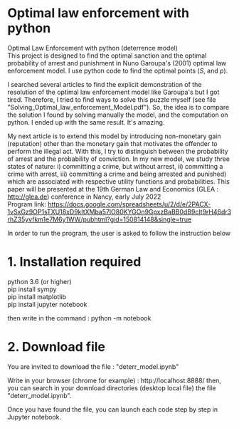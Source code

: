 # Optimal law enforcement with python
Optimal Law Enforcement with python (deterrence model)\
This project is designed to find the optimal sanction and the optimal probability of arrest and punishment in Nuno Garoupa's (2001) optimal law enforcement model. I use python code to find the optimal points ($S$, and $p$).

I searched several articles to find the explicit demonstration of the resolution of the optimal law enforcement model like Garoupa's but I got tired. Therefore, I tried to find ways to solve this puzzle myself (see file "Solving_Optimal_law_enforcement_Model.pdf").  So, the idea is to compare the solution I found by solving manually the model, and the computation on python. I ended up with the same result. It's amazing.

My next article is to extend this model by introducing non-monetary gain (reputation) other than the monetary gain that motivates the offender to perform the illegal act. With this, I try to distinguish between the probability of arrest and the probability of conviction. In my new model, we study three states of nature: i) committing a crime, but without arrest, ii) committing a crime with arrest, iii) committing a crime and being arrested and punished) which are associated with respective utility functions and probabilities. This paper will be presented at the 19th German Law and Economics (GLEA : http://glea.de) conference in Nancy, early July 2022  
Program link: https://docs.google.com/spreadsheets/u/2/d/e/2PACX-1vSxGz9OP1sTXU18xD9kltXMba57lO80KYGOn9GpxzBaBB0dB9clt9rH46dr3rhZ35yvfkm1e7M6y1WW/pubhtml?gid=150814148&single=true


In order to run the program, the user is asked to follow the instruction below
# 1. Installation required
python 3.6 (or higher)\
pip install sympy\
pip install matplotlib\
pip install jupyter notebook

then write in the command :
python -m notebook

# 2. Download file

You are invited to download the file : "deterr_model.ipynb" 

Write in your browser (chrome for example) : http://localhost:8888/
then, you can search in your download directories (desktop local file) the file "deterr_model.ipynb".

Once you have found the file, you can launch each code step by step in Jupyter notebook.
